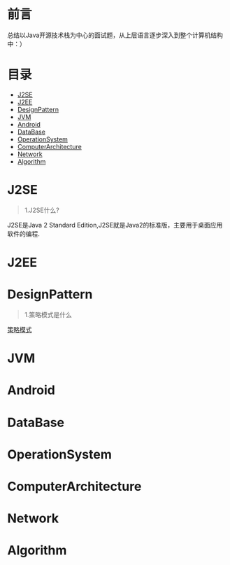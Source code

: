 # 前言
总结以Java开源技术栈为中心的面试题，从上层语言逐步深入到整个计算机结构中：）
# 目录
* [J2SE](#J2SE)
* [J2EE](#J2EE)
* [DesignPattern](#DesignPattern)
* [JVM](#JVM)
* [Android](#Android)
* [DataBase](#DataBase)
* [OperationSystem](#OperationSystem)
* [ComputerArchitecture](#ComputerArchitecture)
* [Network](#Network)
* [Algorithm](#algorithm)
# J2SE
> 1.J2SE什么?

J2SE是Java 2 Standard Edition,J2SE就是Java2的标准版，主要用于桌面应用软件的编程.


# J2EE
# DesignPattern
> 1.策略模式是什么

[策略模式](https://github.com/StopWorld/StopInterview/tree/master/Design_Pattern/Strategy_Pattern)

# JVM
# Android
# DataBase
# OperationSystem
# ComputerArchitecture
# Network
# Algorithm